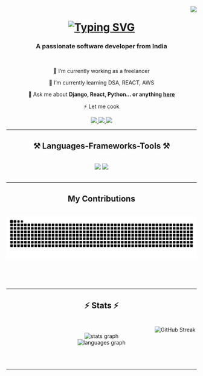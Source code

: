 <img align="right" src="https://visitor-badge.laobi.icu/badge?page_id=amalthobyy.amalthobyy" />

<h1 align="center">
    <a href="https://git.io/typing-svg"><img src="https://readme-typing-svg.demolab.com?font=Fira+Code&size=32&pause=1000&color=1CB615&center=true&vCenter=true&random=true&width=435&lines=+Hai++I'm+Amal+P+Thobias" alt="Typing SVG" /></a>
</h1>

<h3 align="center">A passionate software developer from India </h3>

<br/>

<div align="center">
 
 🔭 I’m currently working as a freelancer
 
 🌱 I’m currently learning DSA, REACT, AWS

💬 Ask me about **Django, React, Python... or anything [here](https://github.com/amalthobyy/amalthobyy/issues)**

⚡ Let me cook

 </div>
 
<div align="center"> 
  <a href="amalpthobias@gmail.com">
    <img src="https://img.shields.io/badge/Gmail-333333?style=for-the-badge&logo=gmail&logoColor=red" />
  </a>
  <a href=https://www.linkedin.com/in/amal-thobias/" target="_blank">
    <img src="https://img.shields.io/badge/LinkedIn-0077B5?style=for-the-badge&logo=linkedin&logoColor=white" target="_blank" />
  </a>
  <a href="https:.github.io" target="_blank">
     <img src="https://img.shields.io/badge/Portfolio-FF5722?style=for-the-badge&logo=todoist&logoColor=white" target="_blank" /> <!-- sqlite, safari, google-chrome are other good icon options -->
  </a>
</div>

 <hr/>
 
<h2 align="center">⚒️ Languages-Frameworks-Tools ⚒️</h2>
<br/>
<div align="center">
    <img src="https://skillicons.dev/icons?i=python,react,django,bootstrap,html,css,vscode,github,figma,tailwind,git,r" />
    <img src="https://skillicons.dev/icons?i=nodejs,javascript,mongodb,c,mysql,postgres" /><br>
</div>

<br/>
<hr/>

<div align="center">
  <h2> My Contributions</h2>
  <br>
  <img alt="snake eating my contributions" src="https://raw.githubusercontent.com/amalthobyy/amalthobyy/output/github-contribution-grid-snake.svg" />
    
 
    
  
  
  <br/><br/><br/>
</div>

<hr/>

<h2 align="center">⚡ Stats ⚡</h2>
<br>
<div align=center>
   <img width=390 <a href="https://git.io/streak-stats"><img src="https://streak-stats.demolab.com?user=amalthobyy" alt="GitHub Streak" /></a>
   <img src="https://github-readme-stats.vercel.app/api? 
username=amalthobyy&hide_title=false&hide_rank=false&show_icons=true&include_all_commits=true&count_private=true&disable_animations=false&theme=dracula&locale=en&hide_border=false" height="150" alt="stats graph"  />
   <br/>
    <img src="https://github-readme-stats.vercel.app/api/top-langs?username=amalthobyy&locale=en&hide_title=false&layout=compact&card_width=320&langs_count=5&theme=dracula&hide_border=false" height="150" alt="languages graph"  />
<br/>
  
</div>

<br/><br/>

<hr/>

<br/>



